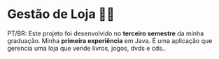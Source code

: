 # Gestão de Loja :dvd::convenience_store:
PT/BR:
Este projeto foi desenvolvido no **terceiro semestre** da minha graduação. Minha **primeira experiência** em Java. É uma aplicação que gerencia uma loja que vende livros, jogos, dvds e cds..
